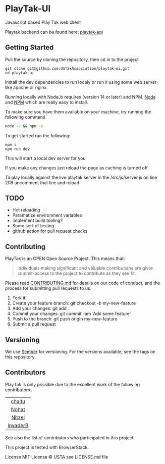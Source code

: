# PlayTak-UI
Javascript based Play Tak web client

Playtak backend can be found here: [playtak-api](https://github.com/USTakAssociation/playtak-api)

## Getting Started
Pull the source by cloning the repository, then cd in to the project
```
git clone git@github.com:USTakAssociation/playtak-ui.git
cd playtak-ui
```

Install the dev dependencies to run localy or run it using some web server like apache or nginx.

Running locally with NodeJs requires (version 14 or later) and NPM. [Node](http://nodejs.org/) and [NPM](https://npmjs.org/) which are really easy to install.

To make sure you have them available on your machine, try running the following command.

```sh
node -v && npm -v
```

To get started run the following:
```
npm i
npm run dev
```

This will start a local dev server for you 

If you make any changes just reload the page as caching is turned off

To play locally against the live playtak server in the /src/js/server.js on line 208 uncomment that line and reload


## TODO
- Hot reloading
- Paramatize environment variables
- Implement build tooling?
- Some sort of testing
- github action for pull request checks

## Contributing
PlayTak is an OPEN Open Source Project. This means that:

> Individuals making significant and valuable contributions are given commit-access to the project to contribute as they see fit.

Please read [CONTRIBUTING.md](docs/CONTRIBUTING.md) for details on our code of conduct, and the process for submitting pull requests to us.

1. Fork it!
2. Create your feature branch: git checkout -b my-new-feature
3. Add your changes: git add .
4. Commit your changes: git commit -am 'Add some feature'
5. Push to the branch: git push origin my-new-feature
6. Submit a pull request

## Versioning
We use [SemVer](http://semver.org/) for versioning. For the versions available, see the tags on this repository.

## Contributors
Play tak is only possible due to the excellent work of the following contributors:

||
:----:|
|[chaitu](https://github.com/chaitu236)|
|[Nohat](https://github.com/NoHatCoder)|
|[Nitzel](https://github.com/nitzel)|
|[InvaderB](https://github.com/invaderb)|

See also the list of contributors who participated in this project.

This project is tested with BrowserStack.

License
MIT License © USTA see LICENSE.md file

